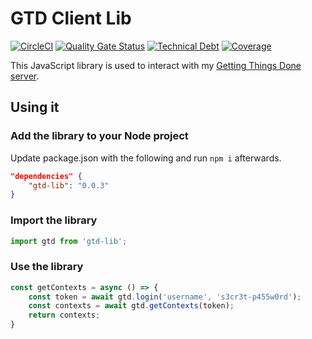 # GTD Client Lib

[![CircleCI](https://circleci.com/gh/mthmulders/gtd-lib/tree/master.svg?style=svg)](https://circleci.com/gh/mthmulders/gtd-lib/tree/master)
[![Quality Gate Status](https://sonarcloud.io/api/project_badges/measure?project=mthmulders_gtd-lib&metric=alert_status)](https://sonarcloud.io/dashboard?id=mthmulders_gtd-lib)
[![Technical Debt](https://sonarcloud.io/api/project_badges/measure?project=mthmulders_gtd-lib&metric=sqale_index)](https://sonarcloud.io/dashboard?id=mthmulders_gtd-lib)
[![Coverage](https://sonarcloud.io/api/project_badges/measure?project=mthmulders_gtd-lib&metric=coverage)](https://sonarcloud.io/dashboard?id=mthmulders_gtd-lib)


This JavaScript library is used to interact with my [Getting Things Done server](https://github.com/mthmulders/gtd-server).

## Using it

### Add the library to your Node project

Update package.json with the following and run `npm i` afterwards.

```json
"dependencies" {
    "gtd-lib": "0.0.3"
}
```

### Import the library

```js
import gtd from 'gtd-lib';
```

### Use the library

```js
const getContexts = async () => {
    const token = await gtd.login('username', 's3cr3t-p455w0rd');
    const contexts = await gtd.getContexts(token);
    return contexts;
}